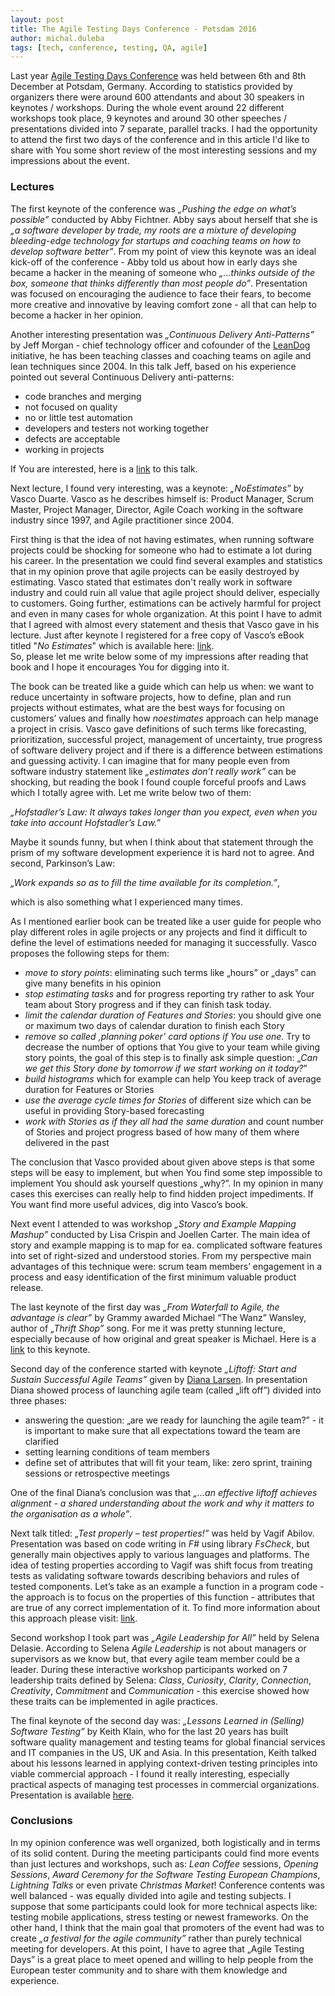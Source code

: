 ```yaml
---
layout: post
title: The Agile Testing Days Conference - Potsdam 2016
author: michal.duleba
tags: [tech, conference, testing, QA, agile]
---
```


Last year [Agile Testing Days Conference](https://agiletestingdays.com/) was held between 6th and 8th December at Potsdam, Germany. 
According to statistics provided by organizers there were around 600 attendants and about 30 speakers in keynotes / workshops. 
During the whole event around 22 different workshops took place, 9 keynotes
and around 30 other speeches / presentations divided into 7 separate, parallel tracks. 
I had the opportunity to attend the first two days of the conference and in
this article I'd like to share with You some short review of the most
interesting sessions and my impressions about the event.

### Lectures

The first keynote of the conference was *„Pushing the edge on what’s possible”* conducted by Abby Fichtner. 
Abby says about herself that she is *„a software developer by trade, my roots
are a mixture of developing bleeding-edge technology for startups and coaching
teams on how to develop software better”*. 
From my point of view this keynote was an ideal kick-off of the conference -
Abby told us about how in early days she became a hacker in the meaning of
someone who *„…thinks outside of the box, someone that thinks differently than most people do”*. 
Presentation was focused on encouraging the audience to face their fears, to become
more creative and innovative by leaving comfort zone - all that can help to become a hacker in her opinion. 

Another interesting presentation was *„Continuous Delivery Anti-Patterns”* by
Jeff Morgan - chief technology officer and cofounder of the
[LeanDog](https://www.leandog.com/) initiative, he has been teaching classes
and coaching teams on agile and lean techniques since 2004. 
In this talk Jeff, based on his experience pointed out several Continuous
Delivery anti-patterns: 

- code branches and merging
- not focused on quality
- no or little test automation
- developers and testers not working together
- defects are acceptable
- working in projects

If You are interested, here is a [link](https://www.youtube.com/watch?v=ru1-CYouPjg) to this talk. 

Next lecture, I found very interesting, was a keynote: *„NoEstimates”* by
Vasco Duarte. Vasco as he describes himself is: Product Manager, Scrum Master,
Project Manager, Director, Agile Coach working in the software industry since
1997, and Agile practitioner since 2004.

First thing is that the idea of not having estimates, when running software
projects could be shocking for someone who had to estimate a lot during his
career. In the presentation we could find several examples and statistics that
in my opinion prove that agile projects can be easily destroyed by estimating. 
Vasco stated that estimates don't really work in software industry and could
ruin all value that agile project should deliver, especially to customers.
Going further, estimations can be actively harmful for project and even in
many cases for whole organization. 
At this point I have to admit that I agreed with almost every statement and
thesis that Vasco gave in his lecture. 
Just after keynote I registered for a free copy of Vasco’s eBook titled "*No
Estimates*" which is available here: [link](http://noestimatesbook.com).  
So, please let me write below some of my impressions after reading that book
and I hope it encourages You for digging into it.

The book can be treated like a guide which can help us when: we want to reduce
uncertainty in software projects, how to define, plan and run projects without
estimates, what are the best ways for focusing on customers’ values and
finally how *noestimates* approach can help manage a project in crisis. 
Vasco gave definitions of such terms like forecasting, prioritization,
successful project, management of uncertainty, true progress of software
delivery project and if there is a difference between estimations and guessing
activity. 
I can imagine that for many people even from software industry statement like
*„estimates don’t really work”* can be shocking, but reading the book I found
couple forceful proofs and Laws which I totally agree with. 
Let me write below two of them:

*„Hofstadler’s Law: It always takes longer than you expect, even when you take
into account Hofstadler’s Law.”*

Maybe it sounds funny, but when I think about that statement through the prism of
my software development experience it is hard not to agree. 
And second, Parkinson’s Law: 

*„Work expands so as to fill the time available for its completion.”*,

which is also something what I experienced many times.

As I mentioned earlier book can be treated like a user guide for people who
play different roles in agile projects or any projects and find it difficult
to define the level of estimations needed for managing it successfully. 
Vasco proposes the following steps for them: 

- *move to story points*: eliminating such terms like „hours” or „days” can give many benefits in his opinion
- *stop estimating tasks* and for progress reporting try rather to ask Your team about Story progress and if they can finish task today.
- *limit the calendar duration of Features and Stories*: you should give one or maximum two days of calendar duration to finish each Story 
- *remove so called ‚planning poker’ card options if You use one*. Try to decrease the number of options that You give to your team while giving story points, the goal of this step is to finally ask simple question: „*Can we get this Story done by tomorrow if we start working on it today?*”
- *build histograms* which for example can help You keep track of average duration for Features or Stories
- *use the average cycle times for Stories* of different size which can be useful in providing Story-based forecasting
- *work with Stories as if they all had the same duration* and count number of Stories and project progress based of how many of them where delivered in the past

The conclusion that Vasco provided about given above steps is that some steps
will be easy to implement, but when You find some step impossible to implement
You should ask yourself questions „why?”. 
In my opinion in many cases this exercises can really help to find hidden
project impediments. If You want find more useful advices, dig into Vasco’s
book.

Next event I attended to was workshop *„Story and Example Mapping Mashup”* conducted by Lisa Crispin and Joellen Carter. 
The main idea of story and example mapping is to map for ea. complicated
software features into set of right-sized and understood stories. 
From my perspective main advantages of this technique were: scrum team
members’ engagement in a process and easy identification of the first minimum
valuable product release. 

The last keynote of the first day was *„From Waterfall to Agile, the advantage is clear”* by Grammy awarded Michael “The Wanz” Wansley, author of *„Thrift
Shop”* song. For me it was pretty stunning lecture, especially because of how
original and great speaker is Michael. Here is a
[link](https://www.youtube.com/watch?v=5egKHp17LcY) to this keynote. 

Second day of the conference started with keynote *„Liftoff: Start and Sustain
Successful Agile Teams”* given by [Diana
Larsen](https://futureworksconsulting.com/about/diana-larsen). In presentation
Diana showed process of launching agile team (called „lift off”) divided into
three phases: 

- answering the question: „are we ready for launching the agile team?” - it is important to make sure that all expectations toward the team are clarified
- setting learning conditions of team members
- define set of attributes that will fit your team, like: zero sprint, training sessions or retrospective meetings 

One of the final Diana’s conclusion was that *„...an effective liftoff
achieves alignment - a shared understanding about the work and why it matters to the organisation as a whole”*. 

Next talk titled: *„Test properly – test properties!”* was held by Vagif
Abilov. Presentation was based on code writing in *F#* using library
*FsCheck*, but generally main objectives apply to various languages and
platforms. 
The idea of testing properties according to Vagif was shift focus from
treating tests as validating software towards describing behaviors and rules
of tested components. 
Let’s take as an example a function in a program code - the approach is to
focus on the properties of this function - attributes that are true of any
correct implementation of it. 
To find more information about this approach please visit: [link](https://fsharpforfunandprofit.com/posts/property-based-testing/). 

Second workshop I took part was *„Agile Leadership for All”* held by Selena
Delasie. 
According to Selena *Agile Leadership* is not about managers or supervisors as
we know but, that every agile team member could be a leader. 
During these interactive workshop participants worked on 7 leadership traits
defined by Selena: *Class*, *Curiosity*, *Clarity*, *Connection*,
*Creativity*, *Commitment* and *Communication* - this exercise showed how
these traits can be implemented in agile practices. 

The final keynote of the second day was: *„Lessons Learned in (Selling)
Software Testing”* by Keith Klain, who for the last 20 years has built
software quality management and testing teams for global financial services
and IT companies in the US, UK and Asia. 
In this presentation, Keith talked about his lessons learned in applying
context-driven testing principles into viable commercial approach - I found it
really interesting, especially practical aspects of managing test processes in
commercial organizations. 
Presentation is available [here](https://youtu.be/da7bbn4USxE). 

### Conclusions

In my opinion conference was well organized, both logistically and in terms of
its solid content. 
During the meeting participants could find more events than just lectures and
workshops, such as: *Lean Coffee* sessions, *Opening Sessions*, *Award
Ceremony for the Software Testing European Champions*, *Lightning Talks* or
even private *Christmas Market*! Conference contents was well balanced - was
equally divided into agile and testing subjects. 
I suppose that some participants could look for more technical aspects like:
testing mobile applications, stress testing or newest frameworks. 
On the other hand, I think that the main goal that promoters of the event had
was to create *„a festival for the agile community”* rather than purely
technical meeting for developers. 
At this point, I have to agree that „Agile Testing Days” is a great place to
meet opened and willing to help people from the European tester community and
to share with them knowledge and experience.